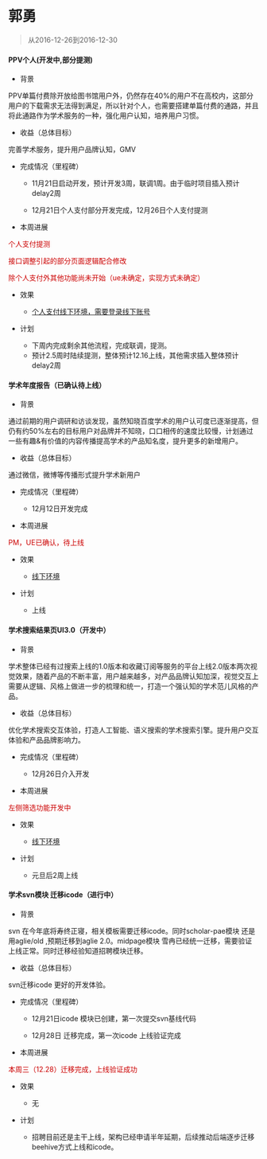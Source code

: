 # 郭勇

> 从2016-12-26到2016-12-30

#### PPV个人(开发中,部分提测)

- 背景

PPV单篇付费除开放给图书馆用户外，仍然存在40%的用户不在高校内，这部分用户的下载需求无法得到满足，所以针对个人，也需要搭建单篇付费的通路，并且将此通路作为学术服务的一种，强化用户认知，培养用户习惯。

- 收益（总体目标）

完善学术服务，提升用户品牌认知，GMV

- 完成情况（里程碑）

    - 11月21日启动开发，预计开发3周，联调1周。由于临时项目插入预计delay2周

    - 12月21日个人支付部分开发完成，12月26日个人支付提测

- 本周进展

<p style="color:#c00">个人支付提测</p>

<p style="color:#c00">接口调整引起的部分页面逻辑配合修改</p>

<p style="color:#c00">除个人支付外其他功能尚未开始（ue未确定，实现方式未确定）</p>

- 效果
    - [个人支付线下环境，需要登录线下账号](http://cq01-2012q2-kw1-newndi083.cq01.baidu.com:8009/u/ppv?tab=usercenter)

- 计划
    - 下周内完成剩余其他流程，完成联调，提测。
    - 预计2.5周时陆续提测，整体预计12.16上线，其他需求插入整体预计delay2周


#### 学术年度报告（已确认待上线）

- 背景

通过前期的用户调研和访谈发现，虽然知晓百度学术的用户认可度已逐渐提高，但仍有约50%左右的目标用户对品牌并不知晓，口口相传的速度比较慢，计划通过一些有趣&有价值的内容传播提高学术的产品知名度，提升更多的新增用户。

- 收益（总体目标）

通过微信，微博等传播形式提升学术新用户

- 完成情况（里程碑）

    - 12月12日开发完成

- 本周进展

<p style="color:#c00">PM，UE已确认，待上线</p>

- 效果
    - [线下环境](http://cq01-2012q2-kw1-newndi083.cq01.baidu.com:8009/u/commonpage?cmd=report2016)

- 计划
    - 上线


#### 学术搜索结果页UI3.0（开发中）

- 背景

学术整体已经有过搜索上线的1.0版本和收藏订阅等服务的平台上线2.0版本两次视觉效果，随着产品的不断丰富，用户越来越多，对产品品牌认知加深，视觉交互上需要从逻辑、风格上做进一步的梳理和统一，打造一个强认知的学术范儿风格的产品。


- 收益（总体目标）

优化学术搜索交互体验，打造人工智能、语义搜索的学术搜索引擎。提升用户交互体验和产品品牌影响力。

- 完成情况（里程碑）

    - 12月26日介入开发

- 本周进展

<p style="color:#c00">左侧筛选功能开发中</p>

- 效果
    - [线下环境](http://st01-spi-pubec1.st01.baidu.com:8012/s?wd=%E6%9C%BA%E5%99%A8%E5%AD%A6%E4%B9%A0&tn=SE_baiduxueshu_c1gjeupa&cl=3&rn=50&ie=utf-8&bs=paperuri%3A%282226686f009d7df75daee53447a54ba5%29&f=8&rsv_bp=1&rsv_sug2=0&sc_f_para=sc_tasktype%3D%7BfirstSimpleSearch%7D)

- 计划
    - 元旦后2周上线

#### 学术svn模块 迁移icode（进行中）

- 背景

svn 在今年底将寿终正寝，相关模板需要迁移icode。同时scholar-pae模块 还是用aglie/old ,预期迁移到aglie 2.0。midpage模块 雪冉已经统一迁移，需要验证上线正常。同时迁移经验知道招聘模块迁移。

- 收益（总体目标）

svn迁移icode 更好的开发体验。

- 完成情况（里程碑）

    - 12月21日icode 模块已创建，第一次提交svn基线代码

    - 12月28日 迁移完成，第一次icode 上线验证完成


- 本周进展

<p style="color:#c00">本周三（12.28）迁移完成，上线验证成功</p>

- 效果
    - 无

- 计划
    - 招聘目前还是主干上线，架构已经申请半年延期，后续推动后端逐步迁移beehive方式上线和icode。